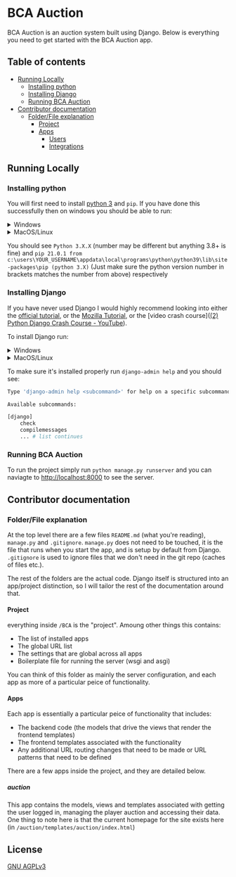 # BCA Auction

BCA Auction is an auction system built using Django. Below is everything you need to get started with the BCA Auction app.

## Table of contents
- [Running Locally](#running-locally)
	- [Installing python](#installing-python)
	- [Installing Django](#installing-django)
	- [Running BCA Auction](#running-bca-auction)
- [Contributor documentation](#contributor-documentation)
	- [Folder/File explanation](#folderfile-explanation)
		- [Project](#project)
		- [Apps](#apps)
			- [Users](#users)
			- [Integrations](#integrations)

## Running Locally

### Installing python

You will first need to install [python 3](https://www.python.org/downloads/) and `pip`. If you have done this successfully then on windows you should be able to run:

<details>
 <summary>Windows</summary>
	<code>python --version</code> and <code>pip --version</code>
</details>
<details>
 <summary>MacOS/Linux</summary>
	<code>python3 --version</code> and <code>pip3 --version</code>
</details>

You should see ```Python 3.X.X``` (number may be different but anything 3.8+ is fine) and
```pip 21.0.1 from c:\users\YOUR_USERNAME\appdata\local\programs\python\python39\lib\site-packages\pip (python 3.X)``` (Just make sure the python version number in brackets matches the number from above) respectively

### Installing Django

If you have never used Django I would highly recommend looking into either the [official tutorial](https://www.djangoproject.com/start/), or the [Mozilla Tutorial](https://developer.mozilla.org/en-US/docs/Learn/Server-side/Django/Introduction), or the [video crash course]([(2) Python Django Crash Course - YouTube](https://www.youtube.com/watch?v=e1IyzVyrLSU)).

To install Django run:
<details>
 <summary>Windows</summary>
	<code>pip install django</code>
</details>
<details>
 <summary>MacOS/Linux</summary>
	<code>pip3 install django</code> or <code>sudo pip3 install django</code>
</details>


To make sure it's installed properly run ```django-admin help``` and you should see:

```bash
Type 'django-admin help <subcommand>' for help on a specific subcommand.

Available subcommands:

[django]
    check
    compilemessages
    ... # list continues
```

### Running BCA Auction

To run the project simply run ```python manage.py runserver``` and you can naviagte to [http://localhost:8000](http://localhost:8000) to see the server.

## Contributor documentation

### Folder/File explanation

At the top level there are a few files `README.md` (what you're reading), `manage.py` and `.gitignore`. `manage.py` does not need to be touched, it is the file that runs when you start the app, and is setup by default from Django. `.gitignore` is used to ignore files that we don't need in the git repo (caches of files etc.).

The rest of the folders are the actual code. Django itself is structured into an app/project distinction, so I will tailor the rest of the documentation around that. 

#### Project

everything inside `/BCA` is the "project". Amoung other things this contains:

- The list of installed apps
- The global URL list
- The settings that are global across all apps
- Boilerplate file for running the server (wsgi and asgi)

You can think of this folder as mainly the server configuration, and each app as more of a particular peice of functionality.

#### Apps

Each app is essentially a particular peice of functionality that includes:
- The backend code (the models that drive the views that render the frontend templates)
- The frontend templates associated with the functionality
- Any additional URL routing changes that need to be made or URL patterns that need to be defined

There are a few apps inside the project, and they are detailed below.

##### auction

This app contains the models, views and templates associated with getting the user logged in, managing the player auction and accessing their data. One thing to note here is that the current homepage for the site exists here (in `/auction/templates/auction/index.html`)

## License
[GNU AGPLv3](https://choosealicense.com/licenses/agpl-3.0/)

